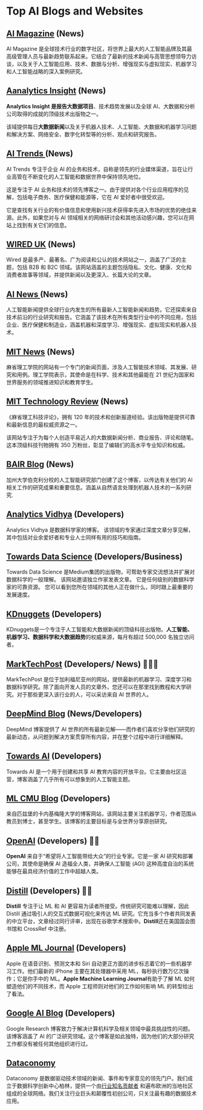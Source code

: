 # Top AI Blogs and Websites

## [AI Magazine](https://aimagazine.com/)  (News)

AI Magazine 是全球技术行业的数字社区，将世界上最大的人工智能品牌及其最高级管理人员与最新趋势联系起来。它结合了最新的技术新闻与高管思想领导力访谈，以及关于人工智能应用、技术、数据与分析、增强现实与虚拟现实、机器学习和人工智能战略的深入案例研究。

## [Aanalytics Insight](https://www.analyticsinsight.net/magazine/)  (News)

**Analytics Insight 是报告大数据项目**、技术趋势发展以及全球 AI、大数据和分析公司取得的成就的顶级技术出版物之一。

该域提供每日**大数据新闻**以及关于机器人技术、人工智能、大数据和机器学习问题和解决方案、网络安全、数字化转型等的分析、观点和研究报告。

## [AI Trends ](https://www.aitrends.com/)  (News)

AI Trends 专注于企业 AI 的业务和技术，自称是领先的行业媒体渠道，旨在让行业高管在不断变化的人工智能和数据世界中保持领先地位。

这是专注于 AI 业务和技术的领先博客之一。由于提供对各个行业应用程序的见解，包括电子商务、医疗保健和能源等，它在 AI 爱好者中很受欢迎。

它是查找有关行业的有价值信息和使用新兴技术获得率先进入市场的优势的绝佳来源。此外，如果您对与 AI 领域相关的网络研讨会和其他活动感兴趣，您可以在网站上找到有关它们的信息。

## [WIRED UK](https://www.wired.co.uk/topic/artificial-intelligence)  (News)

Wired 是最多产、最著名、广为阅读和公认的技术网站之一，涵盖了广泛的主题，包括 B2B 和 B2C 领域。该网站涵盖的主题包括隐私、文化、健康、文化和消费者故事等领域，并提供新闻以及更深入、长篇大论的文章。

## [AI News ](https://artificialintelligence-news.com/)  (News)

人工智能新闻提供全球行业内发生的所有最新人工智能新闻和趋势。它还探索来自技术前沿的行业研究和报告。它涵盖了该技术在所有类型行业中的不同应用，包括企业、医疗保健和制造业，涵盖机器和深度学习、增强现实、虚拟现实和机器人技术。

##  [MIT News](https://news.mit.edu/topic/artificial-intelligence2) (News)

麻省理工学院的网站有一个专门的新闻页面，涉及人工智能技术领域、其发展、研究和用例。理工学院表示，其使命是在科学、技术和其他最能在 21 世纪为国家和世界服务的领域推进知识和教育学生。

## [MIT Technology Review](https://www.technologyreview.com/)  (News)


《麻省理工科技评论》，拥有 120 年的技术和创新报道经验。该出版物是提供可靠和最新信息的最权威资源之一。

该网站专注于为每个人创造平易近人的大数据新闻分析、商业报告、评论和随笔。这本顶级科技刊物拥有 350 万粉丝，彰显了编辑们的高水平专业知识和权威。

## [BAIR Blog](https://bair.berkeley.edu/blog/) (News)

加州大学伯克利分校的人工智能研究部门创建了这个博客，以传达有关他们的 AI 相关工作的研究成果和重要信息。涵盖从自然语言处理到机器人技术的一系列研究.

## [Analytics Vidhya](https://www.analyticsvidhya.com/blog/) (Developers)

Analytics Vidhya 是数据科学家的博客。 该领域的专家通过深度文章分享见解，其中包括对业余爱好者和专业人士同样有用的技巧和指南。

## [Towards Data Science](https://towardsdatascience.com/) (Developers/Business)

Towards Data Science 是Medium集团的出版物，可帮助专家交流想法并扩展对数据科学的一般理解。 该网站邀请独立作家发表文章。 它是任何级别的数据科学家的可靠资源。 您可以看到您所在领域的其他人正在做什么，同时跟上最重要的发展速度。

##  [KDnuggets](https://www.kdnuggets.com/) (Developers)

 KDnuggets是一个专注于人工智能和大数据新闻的顶级科技出版物。**人工智能、机器学习、数据科学和大数据趋势**的权威来源，每月有超过 500,000 名独立访问者。

## [ MarkTechPost](https://www.marktechpost.com/) (Developers/ News) 🤗🤗🤗

MarkTechPost 是位于加利福尼亚州的网站，提供最新的机器学习、深度学习和数据科学研究。除了面向开发人员的文章外，您还可以在那里找到教程和大学研究。对于那些更深入该行业的人，可以采访来自 AI 世界的人。

## [DeepMind Blog](https://deepmind.com/blog) (News/Developers)

DeepMind 博客提供了 AI 世界的所有最新见解——而作者们喜欢分享他们研究的最新动态，从问题到解决方案贯穿所有内容，并在整个过程中进行详细解释。

## [Towards AI](https://pub.towardsai.net/) (Developers)

Towards AI 是一个用于创建和共享 AI 教育内容的开放平台。它主要由社区运营，博客涵盖了几乎所有可以想象到的人工智能主题。

## [ML CMU Blog](https://blog.ml.cmu.edu/) (Developers)

来自匹兹堡的卡内基梅隆大学的博客网站，该网站主要关注机器学习，作者范围从教员到博士，甚至学生。该博客的主要目标是与全世界分享原创研究。

##  [OpenAI](https://openai.com/)  (Developers) 🤗🤗

**OpenAI**  来自于“希望将人工智能带给大众”的行业专家。它是一家 AI 研究和部署公司，其使命是确保 AI 造福全人类，并确保人工智能 (AGI) 这种高度自治的系统能够在最具经济价值的工作中超越人类。

##  [Distill](https://distill.pub/)  (Developers) 🤗🤗

**Distill** 专注于让 ML 和 AI 更容易为读者所接受。传统研究可能难以理解，因此 Distill 通过吸引人的交互式数据可视化来传达 ML 研究。它充当多个作者共同发表的中立平台，文章经过同行评审，出现在谷歌学术搜索中。**Distill**还在美国国会图书馆和 CrossRef 中注册。

## [Apple ML Journal](https://machinelearning.apple.com/) (Developers)

Apple 在语音识别、预测文本和 Siri 自动更正方面的进步标志着它的一些机器学习工作。他们最新的 iPhone 主要在其处理器中采用 ML，每秒执行数万亿次操作；它是你手中的 ML。**Apple Machine Learning Journal**有助于了解 ML 如何塑造他们的不同技术，而 Apple 工程师则对他们的工作如何影响 ML 的转型给出了看法。

## [Google AI Blog](https://ai.googleblog.com/) (Developers)

Google Research 博客致力于解决计算机科学及相关领域中最具挑战性的问题。该博客涵盖了 AI 的广泛研究领域。这个博客是如此独特，因为他们的大部分研究工作都没有被任何其他组织进行过。

## [Dataconomy](https://dataconomy.com/category/topics/data-science/artificial-intelligence/)

Dataconomy 是数据驱动技术领域的新闻、事件和专家意见的领先门户。我们成立于数据科学创新中心柏林，提供一个由[行业知名贡献者](https://dataconomy.com/contributors) 和遍布欧洲的当地社区组成的全球网络。我们关注行业巨头和颠覆性初创公司，只关注最有趣的数据技术应用。
